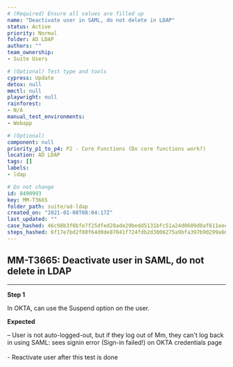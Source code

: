 ```yaml
---
# (Required) Ensure all values are filled up
name: "Deactivate user in SAML, do not delete in LDAP"
status: Active
priority: Normal
folder: AD LDAP
authors: ""
team_ownership: 
- Suite Users

# (Optional) Test type and tools
cypress: Update
detox: null
mmctl: null
playwright: null
rainforest: 
- N/A
manual_test_environments: 
- Webapp

# (Optional)
component: null
priority_p1_to_p4: P2 - Core Functions (Do core functions work?)
location: AD LDAP
tags: []
labels: 
- ldap

# Do not change
id: 8490993
key: MM-T3665
folder_path: suite/ad-ldap
created_on: "2021-01-08T08:04:17Z"
last_updated: ""
case_hashed: 46c98b3f0bfe7f25dfed28ade29bedd5131bfc51a24d0609d0af611eee2eb99dc51cc73f860eb6ba00c71cd286957977
steps_hashed: 6f17e7bd2f80f64d0de87041f724fdb2d3006275a9bfa397b90299a6688474c2d5dae3042ec38b19f412c344bcdaf62d
---
```


## MM-T3665: Deactivate user in SAML, do not delete in LDAP

---

**Step 1**

In OKTA, can use the Suspend option on the user.

**Expected**

– User is not auto-logged-out, but if they log out of Mm, they can't log back in using SAML: sees signin error (Sign-in failed!) on OKTA credentials page\
\
\- Reactivate user after this test is done
